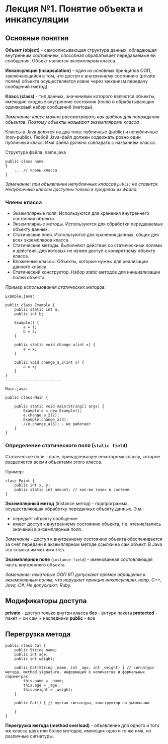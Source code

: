 # Лекция №1. Понятие объекта и инкапсуляции

## Основные понятия

**Объект (object)** - самоописывающая структура данных, обладающая внутренним состоянием, способная обрабатывает передаваемые ей сообщения. Объект является экземпляром класса.

**Инкапсуляция (incapsulation)** - один из основных принципов ООП, заключающийся в том, что доступ к внутреннему состоянию (private полям) объекта осуществляется извне через механизм передачу сообщений 
(метод).

**Класс (class)** - тип данных, значениями которого являются объекты, имеющие сходные внутренние состояния (поля) и обрабатывающие одинаковый набор сообщений (методы).

*Замечание: класс можно рассматривать как шаблон для порождения объектов. Поэтому объекты называют экземплярами класса* 

Классы в Java делятся на два типа: публичные (public) и непубличные (non-public). Любой Java-файл должен содержать ровно один публичный класс. Имя файла должно совпадать с названием класса.

Структура файла:
name.java

```
public class name 
{
    ... // члены класса
}
```
*Замечание: при объявлении непубличных классов `public` не ставится. Непубличные классы доступны только в пределах их файла.*

### Члены класса
- Экземплярные поля. Используются для хранения внутреннего состояния объекта.
- Экземплярные методы. Используются для обработки передаваемых объекту данных.
- Статические поля. Используются для хранения данных, общих для всех экземпляров класса.
- Статические методы. Выполняют действия со статическими полями и действия, для которых не нужен доступ к конкретному объекту класса. 
- Вложенные классы. Объекты, которые нужны для реализации данного класса.
- Статический конструктор. Набор static методов для инициализации полей объекта.

*Пример использования статических методов:*
```
Example.java:

public class Example {
    public static int a;
    public int b;

    Example() {
        a = 1;
        b = 2;
    }

    public static void change_a(int x) {
        a = x;
    }

    public void change_a_2(int x) {
        a = x;
    }
}
-------------------------

Main.java:

public class Main {

    public static void main(String[] args) {
        Example e = new Example();
        e.change_a_2(2);
        Example.change_a(3);
        //e.change_a(3); - не работает
    }
}
```

### Определение статического поля (`static field`)

Статическое поле - поле, принадлежащее некоторому классу, которое разделяется всеми объектами этого класса.

Пример:
```
class Point {
    public int x, y;
    public static int amount; // кол-во точек в системе
}
```

**Экземплярный метод** (instance метод) - подпрограмма, осуществляющая обработку переданных объекту данных. Э.м.:
- передаёт объекту сообщение.
- имеет доступ к внутреннему состоянию объекта, т.е. чтение/запись значений в экземплярные поля.

*Замечание* - доступ к внутреннему состоянию объекта обеспечивается за счёт передачи в экземплярном методе ссылки на сам объект. В Java эта ссылка иммет имя `this`.

**Экземплярное поле** (`instance field`) - именованная состовляющая часть внутреннего объекта.

*Замечание: некоторые ООП ЯП допускают прямое обращение к экземплярным полям, что нарушает принцип инкапсуляции, напр. C++, Java, C#. Не допускают: Ruby*.

## Модификаторы доступа

**private** - доступ только внутри класса
**без** - внтури пакета
**protected** - пакет + он сам + наследники
**public** - все

## Перегрузка метода
```
public class Cat {
    public String name;
    public int age;
    public int weight;

    public Cat(String _name, int _age, int _weight) { // сигнатура метода, method signature. информация о количестве и формальных параметрах
        this.name = _name;
        this.age = _age;
        this.weight = _weight;
    }

    public Cat() { // пустая сигнатура, конструктор по умолчанию

    }
}
```

**Перегрузка метода (method overload)** - объявление для одного и того же класса двух или более методов, имеющих одно и то же имя, но различные сигнатуры.